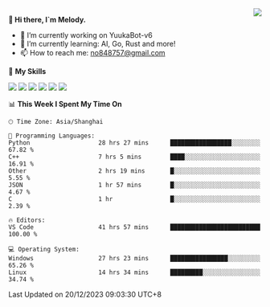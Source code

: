 <a href="#">
  <img align="right" src="https://github-readme-stats.vercel.app/api?username=melodyyuuka&count_private=true&show_icons=true" />
</a>

**👋 Hi there, I`m Melody.**

- 🔭 I’m currently working on YuukaBot-v6
- 🌱 I’m currently learning: AI, Go, Rust and more!
- 📫 How to reach me: no848757@gmail.com

🌟 **My Skills** 

![](https://img.shields.io/badge/-Python-3e74a2?style=flat-square&logo=Python&logoColor=fff)
![](https://img.shields.io/badge/-Java-007396?style=flat-square&logo=OpenJDK&logoColor=fff)
![](https://img.shields.io/badge/-Node.js-339933?style=flat-square&logo=Node.js&logoColor=fff)
![](https://img.shields.io/badge/-Git-f05032?style=flat-square&logo=git&logoColor=fff)
![](https://img.shields.io/badge/-PostgreSQL-4169e1?style=flat-square&logo=PostgreSQL&logoColor=fff)
![](https://img.shields.io/badge/-VSCode-007acc?style=flat-square&logo=Visual-Studio-Code&logoColor=fff)


<!--START_SECTION:waka-->
📊 **This Week I Spent My Time On** 

```text
🕑︎ Time Zone: Asia/Shanghai

💬 Programming Languages: 
Python                   28 hrs 27 mins      █████████████████░░░░░░░░   67.82 % 
C++                      7 hrs 5 mins        ████░░░░░░░░░░░░░░░░░░░░░   16.91 % 
Other                    2 hrs 19 mins       █░░░░░░░░░░░░░░░░░░░░░░░░    5.55 % 
JSON                     1 hr 57 mins        █░░░░░░░░░░░░░░░░░░░░░░░░    4.67 % 
C                        1 hr                █░░░░░░░░░░░░░░░░░░░░░░░░    2.39 % 

🔥 Editors: 
VS Code                  41 hrs 57 mins      █████████████████████████   100.00 % 

💻 Operating System: 
Windows                  27 hrs 23 mins      ████████████████░░░░░░░░░   65.26 % 
Linux                    14 hrs 34 mins      █████████░░░░░░░░░░░░░░░░   34.74 % 
```


 Last Updated on 20/12/2023 09:03:30 UTC+8
<!--END_SECTION:waka-->

